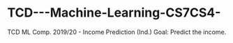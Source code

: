 # TCD---Machine-Learning-CS7CS4-
TCD ML Comp. 2019/20 - Income Prediction (Ind.) 
Goal: Predict the income.
